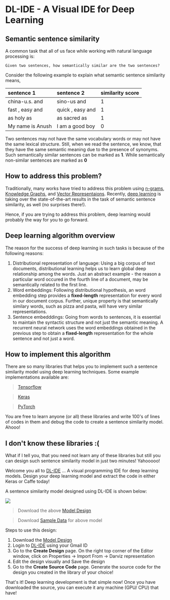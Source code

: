 # DL-IDE - A Visual IDE for Deep Learning

## Semantic sentence similarity
A common task that all of us face while working with natural language processing is:

```
Given two sentences, how semantically similar are the two sentences?
```

Consider the following example to explain what semantic sentence similarity means,

| sentence 1       | sentence 2          | similarity score |
|:-----------------|:--------------------|:-----------------|
| china-u.s. and   | sino-us and         | 1                |
| fast , easy and  | quick , easy and    | 1                |
| as holy as       | as sacred as        | 1                |
| My name is Anush | I am a good boy     | 0                |


Two sentences may not have the same vocabulary words or may not have the same lexical structure. Still, when we read the sentence, we know, that they have the same semantic meaning due to the presence of synonyms. Such semantically similar sentences can be marked as **1**. While semantically non-similar sentences are marked as **0**

## How to address this problem?

Traditionally, many works have tried to address this problem using [n-grams](https://pdfs.semanticscholar.org/975a/bd66487a529ba37402ea4eb5a09fd0e20b85.pdf), [Knowledge Graphs](https://e-space.mmu.ac.uk/94900/1/Sentence+Similarity+Based+on+Semantic+Nets+and++Corpus+Statistics+10-1109tkde-2006-130-authors-accepted-version%5b1%5d.pdf), and [Vector Representaions](https://pdfs.semanticscholar.org/d265/8b49c9cba95ec997a0341fa1ce7a4cb7f557.pdf). Recently, [deep learning](http://papers.nips.cc/paper/5950-skip-thought-vectors.pdf) is taking over the state-of-the-art results in the task of semantic sentence similarity, as well (no surprises there!). 

Hence, if you are trying to address this problem, deep learning would probably the way for you to go forward.

## Deep learning algorithm overview

The reason for the success of deep learning in such tasks is because of the following reasons:

1. Distributional representation of language: Using a big corpus of text documents, distributional learning helps us to learn global deep relationship among the words. Just an abstract example - the reason a particular word occured in the fourth line of a document, may be semantically related to the first line.
2. Word embeddings: Following distributional hypothesis, an word embedding step provides a **fixed-length** representation for every word in our document corpus. Further, unique property is that semantically similary words, such as pizza and pasta, will have very similar representations.
3. Sentence embedddings: Going from words to sentences, it is essential to maintain the syntactic structure and not just the semantic meaning. A recurrent neural network uses the word embeddings obtained in the previous step to obtain a **fixed-length** representation for the whole sentence and not just a word.

## How to implement this algorithm

There are so many libraries that helps you to implement such a sentence similarity model using deep learning techniques. Some example implementations available are: 

> [Tensorflow](https://github.com/dhwajraj/deep-siamese-text-similarity)

> [Keras](https://github.com/airalcorn2/Deep-Semantic-Similarity-Model)

> [PyTorch](https://github.com/demelin/Sentence-similarity-classifier-for-pyTorch)

You are free to learn anyone (or all) these libraries and write 100's of lines of codes in them and debug the code to create a sentence similarity model. Ahooo!

## I don't know these libraries :(

What if I tell you, that you need not learn any of these libraries but still you can design such sentence similarity model in just two minutes! Yahooooo!

Welcome you all to [DL-IDE](http://dlide.mybluemix.net/) ... A visual programming IDE for deep learning models. Design your deep learning model and extract the code in either Keras or Caffe today!

A sentence similarity model designed using DL-IDE is shown below:

![](../pictures/darviz1.png)

> Download the above [Model Design](../resources/sentence_similarity.dz)

> Download [Sample Data](../resources/sentence_similarity_data.txt) for above model

Steps to use this design:

1. Download the [Model Design](../resources/sentence_similarity.dz)
2. Login to [DL-IDE](http://dlide.mybluemix.net/) using your Gmail ID
3. Go to the **Create Design** page. On the right top corner of the Editor window, click on Properties -> Import From -> Darviz representation
4. Edit the design visually and Save the design
5. Go to the **Create Source Code** page. Generate the source code for the design you created in the library of your choice!

That's it! Deep learning development is that simple now! Once you have downloaded the source, you can execute it any machine (GPU/ CPU) that have!


